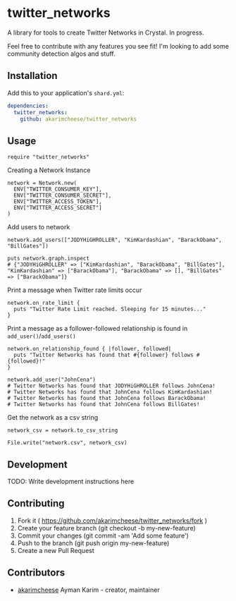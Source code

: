 # twitter_networks

A library for tools to create Twitter Networks in Crystal. In progress. 

Feel free to contribute with any features you see fit! I'm looking to 
add some community detection algos and stuff.

## Installation

Add this to your application's `shard.yml`:

```yaml
dependencies:
  twitter_networks:
    github: akarimcheese/twitter_networks
```

## Usage

```crystal
require "twitter_networks"
```

Creating a Network Instance

```crystal
network = Network.new(
  ENV["TWITTER_CONSUMER_KEY"], 
  ENV["TWITTER_CONSUMER_SECRET"], 
  ENV["TWITTER_ACCESS_TOKEN"],
  ENV["TWITTER_ACCESS_SECRET"]
)
```

Add users to network

```crystal
network.add_users(["JODYHiGHROLLER", "KimKardashian", "BarackObama", "BillGates"])

puts network.graph.inspect
# {"JODYHiGHROLLER" => ["KimKardashian", "BarackObama", "BillGates"], "KimKardashian" => ["BarackObama"], "BarackObama" => [], "BillGates" => ["BarackObama"]}
```

Print a message when Twitter rate limits occur

```crystal
network.on_rate_limit {
  puts "Twitter Rate Limit reached. Sleeping for 15 minutes..."
}
```

Print a message as a follower-followed relationship is found in `add_user()`/`add_users()`

```crystal
network.on_relationship_found { |follower, followed|
  puts "Twitter Networks has found that #{follower} follows #{followed}!"
}

network.add_user("JohnCena")
# Twitter Networks has found that JODYHiGHROLLER follows JohnCena!
# Twitter Networks has found that JohnCena follows KimKardashian!
# Twitter Networks has found that JohnCena follows BarackObama!
# Twitter Networks has found that JohnCena follows BillGates!
```

Get the network as a csv string

```crystal
network_csv = network.to_csv_string

File.write("network.csv", network_csv)
```



## Development

TODO: Write development instructions here

## Contributing

1. Fork it ( https://github.com/akarimcheese/twitter_networks/fork )
2. Create your feature branch (git checkout -b my-new-feature)
3. Commit your changes (git commit -am 'Add some feature')
4. Push to the branch (git push origin my-new-feature)
5. Create a new Pull Request

## Contributors

- [akarimcheese](https://github.com/akarimcheese) Ayman Karim - creator, maintainer
